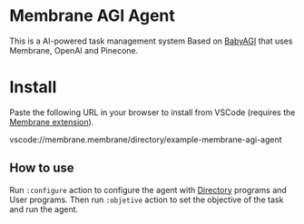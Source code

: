 # Membrane AGI Agent

This is a AI-powered task management system Based on [BabyAGI](https://babyagi.org/) that uses Membrane, OpenAI and Pinecone.

# Install

Paste the following URL in your browser to install from VSCode (requires the [Membrane extension](https://marketplace.visualstudio.com/items?itemName=membrane.membrane)).

vscode://membrane.membrane/directory/example-membrane-agi-agent

## How to use

Run `:configure` action to configure the agent with [Directory](https://github.com/membrane-io/directory) programs and User programs.
Then run `:objetive` action to set the objective of the task and run the agent.
